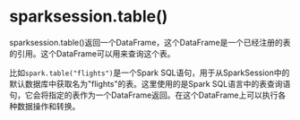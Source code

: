 # sparksession.table()

sparksession.table()返回一个DataFrame，这个DataFrame是一个已经注册的表的引用。这个DataFrame可以用来查询这个表。

比如`spark.table("flights")`是一个Spark SQL语句，用于从SparkSession中的默认数据库中获取名为"flights"的表。这里使用的是Spark SQL语言中的表查询语句，它会将指定的表作为一个DataFrame返回。在这个DataFrame上可以执行各种数据操作和转换。